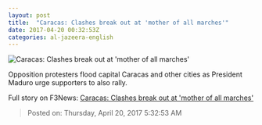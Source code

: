 ```yaml
---
layout: post
title:  "Caracas: Clashes break out at 'mother of all marches'"
date: 2017-04-20 00:32:53Z
categories: al-jazeera-english
---
```


![Caracas: Clashes break out at 'mother of all marches'](http://www.aljazeera.com/mritems/Images/2017/4/19/d766c136d2dc4622a330186fe328a442_18.jpg)

Opposition protesters flood capital Caracas and other cities as President Maduro urge supporters to also rally.


Full story on F3News: [Caracas: Clashes break out at 'mother of all marches'](http://www.f3nws.com/n/chgcdC)

> Posted on: Thursday, April 20, 2017 5:32:53 AM
